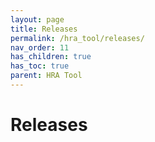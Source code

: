 ```yaml
---
layout: page
title: Releases
permalink: /hra_tool/releases/
nav_order: 11
has_children: true
has_toc: true
parent: HRA Tool
---
```


# Releases

